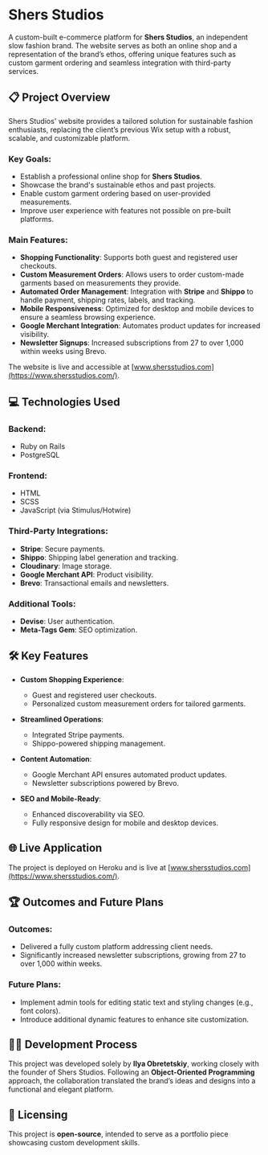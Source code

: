 # Shers Studios

A custom-built e-commerce platform for **Shers Studios**, an independent slow fashion brand. The website serves as both an online shop and a representation of the brand’s ethos, offering unique features such as custom garment ordering and seamless integration with third-party services.

## 📋 Project Overview

Shers Studios' website provides a tailored solution for sustainable fashion enthusiasts, replacing the client’s previous Wix setup with a robust, scalable, and customizable platform.

### Key Goals:
- Establish a professional online shop for **Shers Studios**.
- Showcase the brand's sustainable ethos and past projects.
- Enable custom garment ordering based on user-provided measurements.
- Improve user experience with features not possible on pre-built platforms.

### Main Features:
- **Shopping Functionality**: Supports both guest and registered user checkouts.
- **Custom Measurement Orders**: Allows users to order custom-made garments based on measurements they provide.
- **Automated Order Management**: Integration with **Stripe** and **Shippo** to handle payment, shipping rates, labels, and tracking.
- **Mobile Responsiveness**: Optimized for desktop and mobile devices to ensure a seamless browsing experience.
- **Google Merchant Integration**: Automates product updates for increased visibility.
- **Newsletter Signups**: Increased subscriptions from 27 to over 1,000 within weeks using Brevo.

The website is live and accessible at [www.shersstudios.com](https://www.shersstudios.com/).

## 💻 Technologies Used

### Backend:
- Ruby on Rails
- PostgreSQL

### Frontend:
- HTML
- SCSS
- JavaScript (via Stimulus/Hotwire)

### Third-Party Integrations:
- **Stripe**: Secure payments.
- **Shippo**: Shipping label generation and tracking.
- **Cloudinary**: Image storage.
- **Google Merchant API**: Product visibility.
- **Brevo**: Transactional emails and newsletters.

### Additional Tools:
- **Devise**: User authentication.
- **Meta-Tags Gem**: SEO optimization.

## 🛠️ Key Features

- **Custom Shopping Experience**: 
  - Guest and registered user checkouts.
  - Personalized custom measurement orders for tailored garments.

- **Streamlined Operations**: 
  - Integrated Stripe payments.
  - Shippo-powered shipping management.

- **Content Automation**: 
  - Google Merchant API ensures automated product updates.
  - Newsletter subscriptions powered by Brevo.

- **SEO and Mobile-Ready**: 
  - Enhanced discoverability via SEO.
  - Fully responsive design for mobile and desktop devices.

## 🌐 Live Application

The project is deployed on Heroku and is live at [www.shersstudios.com](https://www.shersstudios.com/).

## 🏆 Outcomes and Future Plans

### Outcomes:
- Delivered a fully custom platform addressing client needs.
- Significantly increased newsletter subscriptions, growing from 27 to over 1,000 within weeks.

### Future Plans:
- Implement admin tools for editing static text and styling changes (e.g., font colors).
- Introduce additional dynamic features to enhance site customization.

## 🧑‍💻 Development Process

This project was developed solely by **Ilya Obretetskiy**, working closely with the founder of Shers Studios. Following an **Object-Oriented Programming** approach, the collaboration translated the brand’s ideas and designs into a functional and elegant platform.

## 📖 Licensing

This project is **open-source**, intended to serve as a portfolio piece showcasing custom development skills.

